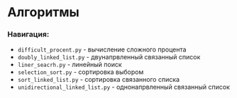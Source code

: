 # Алгоритмы
### Навигация:
- `difficult_procent.py` - вычисление сложного процента
- `doubly_linked_list.py` - двунапрвленный связанный список
- `liner_seacrh.py` - линейный поиск
- `selection_sort.py` - сортировка выбором
- `sort_linked_list.py` - сортировка связанного списка
- `unidirectional_linked_list.py` - однонапрвленный связанный список